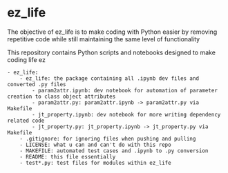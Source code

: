 # ez_life
The objective of ez_life is to make coding with Python easier by removing repetitive code while still maintaining the same level of functionality

This repository contains Python scripts and notebooks designed to make coding life ez

	- ez_life:
		- ez_life: the package containing all .ipynb dev files and converted .py files
			- param2attr.ipynb: dev notebook for automation of parameter creation to class object attributes
			- param2attr.py: param2attr.ipynb -> param2attr.py via Makefile
			- jt_property.ipynb: dev notebook for more writing dependency related code
			- jt_property.py: jt_property.ipynb -> jt_property.py via Makefile
		- .gitignore: for ignoring files when pushing and pulling
		- LICENSE: what u can and can't do with this repo
		- MAKEFILE: automated test cases and .ipynb to .py conversion
		- README: this file essentially
		- test*.py: test files for modules within ez_life

